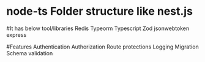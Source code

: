 # node-ts Folder structure like nest.js

#It has below tool/libraries 
Redis
Typeorm 
Typescript
Zod
jsonwebtoken
express

#Features
Authentication
Authorization
Route protections
Logging
Migration
Schema validation
